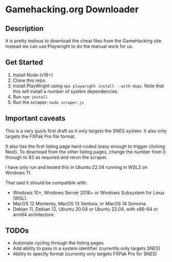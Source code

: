# Gamehacking.org Downloader

## Description

It is pretty tedious to download the cheat files from the GameHacking site. Instead we can use Playwright to do the manual work for us.

## Get Started

1. Install Node (v18+)
1. Clone this repo.
1. Install PlayWright using `npx playwright install --with-deps`. Note that this will install a number of system dependencies.
1. Run `npm install`
1. Run the scraper: `node scraper.js`

## Important caveats

This is a very quick first draft so it only targets the SNES system. It also only targets the FXPak Pro file format.

It also has the first listing page hard-coded (easy enough to trigger clicking Next). To download from the other listing pages, change the number from 0 through to 83 as required and rerun the scraper.

I have only run and tested this in Ubuntu 22.04 running in WSL2 on Windows 11.

That said it should be compatible with:

- Windows 10+, Windows Server 2016+ or Windows Subsystem for Linux (WSL).
- MacOS 12 Monterey, MacOS 13 Ventura, or MacOS 14 Sonoma.
- Debian 11, Debian 12, Ubuntu 20.04 or Ubuntu 22.04, with x86-64 or arm64 architecture.

## TODOs

- Automate cycling through the listing pages
- Add ability to pass in a system identifier (currently only targets SNES)
- Ability to specify format (currently only targets FXPak Pro for SNES)
